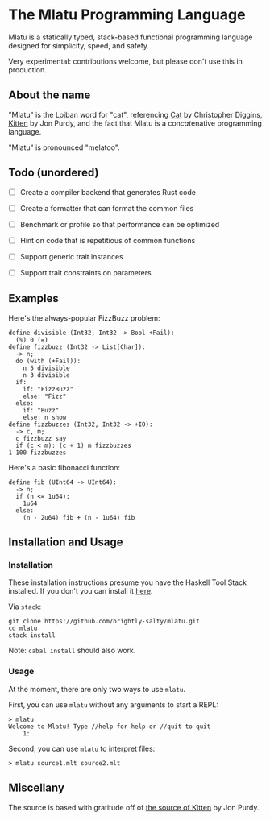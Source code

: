 # The Mlatu Programming Language

Mlatu is a statically typed, stack-based functional programming language designed for simplicity, speed, and safety. 

Very experimental: contributions welcome, but please don't use this in production.

## About the name

"Mlatu" is the Lojban word for "cat", referencing [Cat][Cat GitHub] by Christopher Diggins, [Kitten][Kitten Site] by Jon Purdy, and the fact that Mlatu is a con*cat*enative programming language.

"Mlatu" is pronounced "melatoo".

## Todo (unordered)

- [ ] Create a compiler backend that generates Rust code

- [ ] Create a formatter that can format the common files

- [ ] Benchmark or profile so that performance can be optimized

- [ ] Hint on code that is repetitious of common functions

- [ ] Support generic trait instances

- [ ] Support trait constraints on parameters

## Examples

Here's the always-popular FizzBuzz problem:

```
define divisible (Int32, Int32 -> Bool +Fail):
  (%) 0 (=)
define fizzbuzz (Int32 -> List[Char]):
  -> n;
  do (with (+Fail)):
    n 5 divisible
    n 3 divisible
  if:
    if: "FizzBuzz"
    else: "Fizz"
  else:
    if: "Buzz"
    else: n show
define fizzbuzzes (Int32, Int32 -> +IO):
  -> c, m;
  c fizzbuzz say
  if (c < m): (c + 1) m fizzbuzzes
1 100 fizzbuzzes
```

Here's a basic fibonacci function:

```
define fib (UInt64 -> UInt64):
  -> n;
  if (n <= 1u64):
    1u64
  else:
    (n - 2u64) fib + (n - 1u64) fib
```

## Installation and Usage

### Installation

These installation instructions presume you have the Haskell Tool Stack installed. If you don't you can install it [here][Stack Installation].

Via `stack`:

```
git clone https://github.com/brightly-salty/mlatu.git
cd mlatu
stack install
```

Note: `cabal install` should also work.

### Usage

At the moment, there are only two ways to use `mlatu`.

First, you can use `mlatu` without any arguments to start a REPL:

```
> mlatu
Welcome to Mlatu! Type //help for help or //quit to quit
    1: 
```

Second, you can use `mlatu` to interpret files:

```
> mlatu source1.mlt source2.mlt
```

## Miscellany

The source is based with gratitude off of [the source of Kitten][Kitten GitHub] by Jon Purdy.

[Kitten GitHub]: https://github.com/evincarofautumn/kitten

[Kitten Site]: https://kittenlang.org/

[Cat GitHub]: https://github.com/cdiggins/cat-language

[Stack Installation]: https://docs.haskellstack.org/en/stable/install_and_upgrade/
